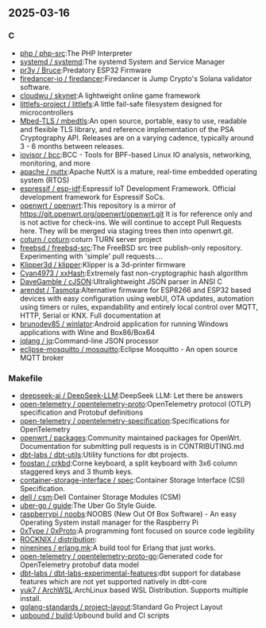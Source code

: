 ## 2025-03-16

### C

* [php / php-src](https://github.com/php/php-src):The PHP Interpreter
* [systemd / systemd](https://github.com/systemd/systemd):The systemd System and Service Manager
* [pr3y / Bruce](https://github.com/pr3y/Bruce):Predatory ESP32 Firmware
* [firedancer-io / firedancer](https://github.com/firedancer-io/firedancer):Firedancer is Jump Crypto's Solana validator software.
* [cloudwu / skynet](https://github.com/cloudwu/skynet):A lightweight online game framework
* [littlefs-project / littlefs](https://github.com/littlefs-project/littlefs):A little fail-safe filesystem designed for microcontrollers
* [Mbed-TLS / mbedtls](https://github.com/Mbed-TLS/mbedtls):An open source, portable, easy to use, readable and flexible TLS library, and reference implementation of the PSA Cryptography API. Releases are on a varying cadence, typically around 3 - 6 months between releases.
* [iovisor / bcc](https://github.com/iovisor/bcc):BCC - Tools for BPF-based Linux IO analysis, networking, monitoring, and more
* [apache / nuttx](https://github.com/apache/nuttx):Apache NuttX is a mature, real-time embedded operating system (RTOS)
* [espressif / esp-idf](https://github.com/espressif/esp-idf):Espressif IoT Development Framework. Official development framework for Espressif SoCs.
* [openwrt / openwrt](https://github.com/openwrt/openwrt):This repository is a mirror of https://git.openwrt.org/openwrt/openwrt.git It is for reference only and is not active for check-ins. We will continue to accept Pull Requests here. They will be merged via staging trees then into openwrt.git.
* [coturn / coturn](https://github.com/coturn/coturn):coturn TURN server project
* [freebsd / freebsd-src](https://github.com/freebsd/freebsd-src):The FreeBSD src tree publish-only repository. Experimenting with 'simple' pull requests....
* [Klipper3d / klipper](https://github.com/Klipper3d/klipper):Klipper is a 3d-printer firmware
* [Cyan4973 / xxHash](https://github.com/Cyan4973/xxHash):Extremely fast non-cryptographic hash algorithm
* [DaveGamble / cJSON](https://github.com/DaveGamble/cJSON):Ultralightweight JSON parser in ANSI C
* [arendst / Tasmota](https://github.com/arendst/Tasmota):Alternative firmware for ESP8266 and ESP32 based devices with easy configuration using webUI, OTA updates, automation using timers or rules, expandability and entirely local control over MQTT, HTTP, Serial or KNX. Full documentation at
* [brunodev85 / winlator](https://github.com/brunodev85/winlator):Android application for running Windows applications with Wine and Box86/Box64
* [jqlang / jq](https://github.com/jqlang/jq):Command-line JSON processor
* [eclipse-mosquitto / mosquitto](https://github.com/eclipse-mosquitto/mosquitto):Eclipse Mosquitto - An open source MQTT broker

### Makefile

* [deepseek-ai / DeepSeek-LLM](https://github.com/deepseek-ai/DeepSeek-LLM):DeepSeek LLM: Let there be answers
* [open-telemetry / opentelemetry-proto](https://github.com/open-telemetry/opentelemetry-proto):OpenTelemetry protocol (OTLP) specification and Protobuf definitions
* [open-telemetry / opentelemetry-specification](https://github.com/open-telemetry/opentelemetry-specification):Specifications for OpenTelemetry
* [openwrt / packages](https://github.com/openwrt/packages):Community maintained packages for OpenWrt. Documentation for submitting pull requests is in CONTRIBUTING.md
* [dbt-labs / dbt-utils](https://github.com/dbt-labs/dbt-utils):Utility functions for dbt projects.
* [foostan / crkbd](https://github.com/foostan/crkbd):Corne keyboard, a split keyboard with 3x6 column staggered keys and 3 thumb keys.
* [container-storage-interface / spec](https://github.com/container-storage-interface/spec):Container Storage Interface (CSI) Specification.
* [dell / csm](https://github.com/dell/csm):Dell Container Storage Modules (CSM)
* [uber-go / guide](https://github.com/uber-go/guide):The Uber Go Style Guide.
* [raspberrypi / noobs](https://github.com/raspberrypi/noobs):NOOBS (New Out Of Box Software) - An easy Operating System install manager for the Raspberry Pi
* [0xType / 0xProto](https://github.com/0xType/0xProto):A programming font focused on source code legibility
* [ROCKNIX / distribution](https://github.com/ROCKNIX/distribution):
* [ninenines / erlang.mk](https://github.com/ninenines/erlang.mk):A build tool for Erlang that just works.
* [open-telemetry / opentelemetry-proto-go](https://github.com/open-telemetry/opentelemetry-proto-go):Generated code for OpenTelemetry protobuf data model
* [dbt-labs / dbt-labs-experimental-features](https://github.com/dbt-labs/dbt-labs-experimental-features):dbt support for database features which are not yet supported natively in dbt-core
* [yuk7 / ArchWSL](https://github.com/yuk7/ArchWSL):ArchLinux based WSL Distribution. Supports multiple install.
* [golang-standards / project-layout](https://github.com/golang-standards/project-layout):Standard Go Project Layout
* [upbound / build](https://github.com/upbound/build):Upbound build and CI scripts
